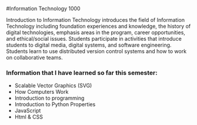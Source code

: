 #Information Technology 1000

Introduction to Information Technology introduces the field of Information Technology including foundation experiences and knowledge, the history of digital technologies, emphasis areas in the program, career opportunities, and ethical/social issues. Students participate in activities that introduce students to digital media, digital systems, and software engineering. Students learn to use distributed version control systems and how to work on collaborative teams.

### Information that I have learned so far this semester:
   
   * Scalable Vector Graphics (SVG)
   * How Computers Work
   * Introduction to programming
   * Introduction to Python Properties
   * JavaScript
   * Html & CSS